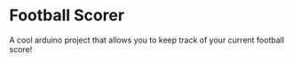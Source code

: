 # Football Scorer
A cool arduino project that allows you to keep track of your current football score!
